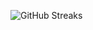 ![GitHub Streaks](https://github-streaks-mqc9.onrender.com/streak/happilli/image?theme=midnight&cache_bust=1743513305&lang=ja)

